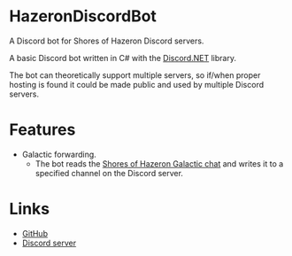 # HazeronDiscordBot
A Discord bot for Shores of Hazeron Discord servers.

A basic Discord bot written in C# with the [Discord.NET](https://github.com/discord-net/Discord.Net) library.

The bot can theoretically support multiple servers, so if/when proper hosting is found it could be made public and used by multiple Discord servers.

# Features
- Galactic forwarding.
  - The bot reads the [Shores of Hazeron Galactic chat](https://www.hazeron.com/indexnosplash.php) and writes it to a specified channel on the Discord server.

# Links
- [GitHub](https://github.com/Deantwo/HazeronDiscordBot)
- [Discord server](https://discord.gg/CPrpDzJ)
